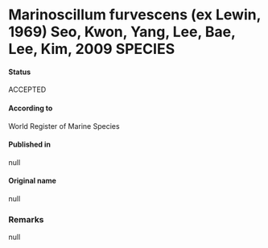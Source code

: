 Marinoscillum furvescens (ex Lewin, 1969) Seo, Kwon, Yang, Lee, Bae, Lee, Kim, 2009 SPECIES
=======

#### Status
ACCEPTED

#### According to
World Register of Marine Species

#### Published in
null

#### Original name
null

### Remarks
null